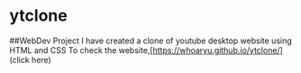 # ytclone
##WebDev Project
I have created a clone of youtube desktop website using HTML and CSS
To check the website,[https://whoaryu.github.io/ytclone/] (click here)
